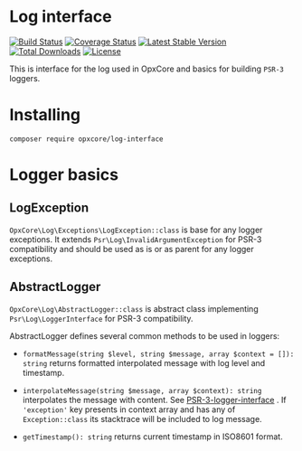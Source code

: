 # Log interface

[![Build Status](https://www.travis-ci.com/opxcore/log-interface.svg?branch=main)](https://www.travis-ci.com/opxcore/log-interface)
[![Coverage Status](https://coveralls.io/repos/github/opxcore/log-interface/badge.svg?branch=main)](https://coveralls.io/github/opxcore/log-interface?branch=main)
[![Latest Stable Version](https://poser.pugx.org/opxcore/log-interface/v/stable)](https://packagist.org/packages/opxcore/log-interface)
[![Total Downloads](https://poser.pugx.org/opxcore/log-interface/downloads)](https://packagist.org/packages/opxcore/log-interface)
[![License](https://poser.pugx.org/opxcore/log-interface/license)](https://packagist.org/packages/opxcore/log-interface)

This is interface for the log used in OpxCore and basics for building `PSR-3` loggers.

# Installing

`composer require opxcore/log-interface`

# Logger basics

## LogException

`OpxCore\Log\Exceptions\LogException::class` is base for any logger exceptions. It
extends `Psr\Log\InvalidArgumentException` for PSR-3 compatibility and should be used as is or as parent for any logger
exceptions.

## AbstractLogger

`OpxCore\Log\AbstractLogger::class` is abstract class implementing
`Psr\Log\LoggerInterface` for PSR-3 compatibility.

AbstractLogger defines several common methods to be used in loggers:

- `formatMessage(string $level, string $message, array $context = []): string`
  returns formatted interpolated message with log level and timestamp.

- `interpolateMessage(string $message, array $context): string`
  interpolates the message with content. See
  [PSR-3-logger-interface](https://github.com/php-fig/fig-standards/blob/master/accepted/PSR-3-logger-interface.md#12-message)
  . If `'exception'` key presents in context array and has any of `Exception::class` its stacktrace will be included to
  log message.

- `getTimestamp(): string` returns current timestamp in ISO8601 format.
